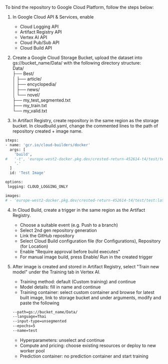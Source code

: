To bind the repository to Google Cloud Platform, follow the steps below:

1. In Google Cloud API & Services, enable 
    - Cloud Logging API
    - Artifact Registry API
    - Vertex AI API
    - Cloud Pub/Sub API
    - Cloud Build API

2. Create a Google Cloud Storage Bucket, upload the dataset into gs://bucket_name/Data/ with the following directory structure:\
Data/\
├── Best/\
│   ├── article/\
│   ├── encyclopedia/\
│   ├── news/\
│   └── novel/\
├── my_test_segmented.txt\
├── my_train.txt\
└── my_valid.txt

3. In Artifact Registry, create repository in the same region as the storage bucket. In cloudbuild.yaml, change the commented lines to the path of repository created + image name.
```bash
steps:
- name: 'gcr.io/cloud-builders/docker'
  args: [
    'build',
#   '-t', 'europe-west2-docker.pkg.dev/crested-return-452614-t4/test/test:latest',
    '.'
  ]
  id: 'Test Image'

options:
 logging: CLOUD_LOGGING_ONLY

images:
# - 'europe-west2-docker.pkg.dev/crested-return-452614-t4/test/test:latest'
```

4. In Cloud Build, create a trigger in the same region as the Artifact Registry. 
    - Choose a suitable event (e.g. Push to a branch)
    - Select 2nd gen repository generation
    - Link the GitHub repository
    - Select Cloud Build configuration file (for Configurations), Repository (for Location)
    - Enable "Require approval before build executes"
    - For manual image build, press Enable/ Run in the created trigger

5. After image is created and stored in Artifact Registry, select "Train new model" under the Training tab in Vertex AI.
    - Training method: default (Custom training) and continue
    - Model details: fill in name and continue
    - Training container: select custom container and browse for latest built image, link to storage bucket and under arguments, modify and paste the following
    ```bash
    --path=gs://bucket_name/Data/
    --language=Thai 
    --input-type=unsegmented
    --epochs=5
    --name=test
    ```
    - Hyperparameters: unselect and continue
    - Compute and pricing: choose existing resources or deploy to new worker pool
    - Prediction container: no prediction container and start training